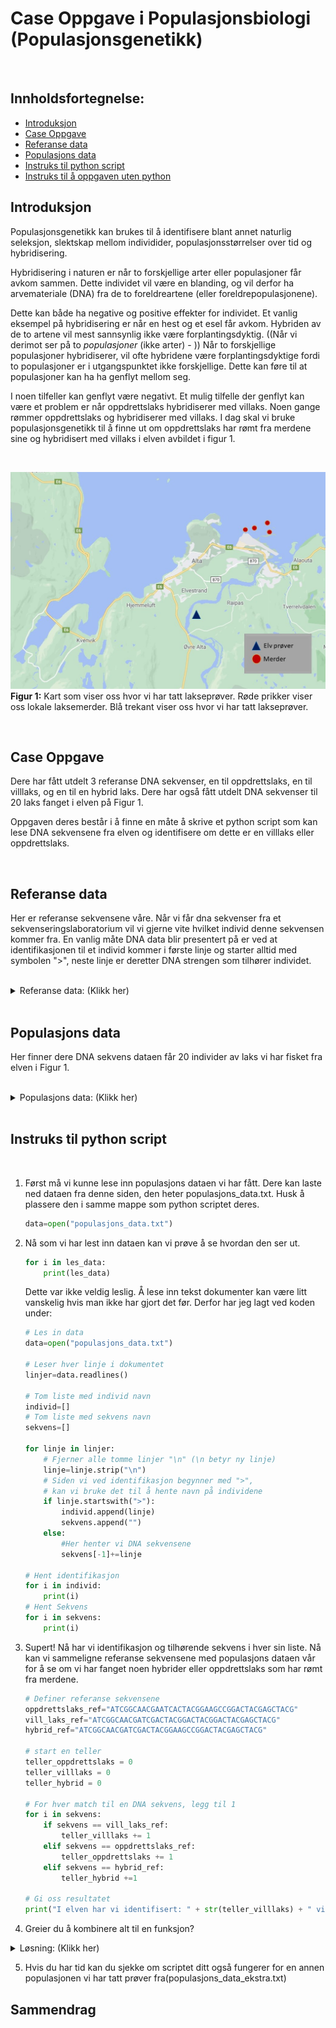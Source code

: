 # Case Oppgave i Populasjonsbiologi (Populasjonsgenetikk)

<br/>

## **Innholdsfortegnelse:**

* [Introduksjon](#introduksjon)
* [Case Oppgave](#case-oppgave)
* [Referanse data](#referanse-data)
* [Populasjons data](#populasjons-data)
* [Instruks til python script](#instruks-til-python-script)
* [Instruks til å oppgaven uten python](#instruks-til-å-oppgaven-uten-python)

## Introduksjon

Populasjonsgenetikk kan brukes til å identifisere blant annet naturlig seleksjon, slektskap mellom individider, populasjonsstørrelser over tid og hybridisering. 

Hybridisering i naturen er når to forskjellige arter eller populasjoner får avkom sammen. Dette individet vil være en blanding, og vil derfor ha arvemateriale (DNA) fra de to foreldreartene (eller foreldrepopulasjonene). 

Dette kan både ha negative og positive effekter for individet. Et vanlig eksempel på hybridisering er når en hest og et esel får avkom. Hybriden av de to artene vil mest sannsynlig ikke være forplantingsdyktig. ((Når vi derimot ser på to *populasjoner* (ikke arter) - )) Når to forskjellige populasjoner hybridiserer, vil ofte hybridene være forplantingsdyktige fordi to populasjoner er i utgangspunktet ikke forskjellige. Dette kan føre til at populasjoner kan ha ha genflyt mellom seg. 

I noen tilfeller kan genflyt være negativt. Et mulig tilfelle der genflyt kan være et problem er når oppdrettslaks hybridiserer med villaks. Noen gange rømmer oppdrettslaks og hybridiserer med villaks. I dag skal vi bruke populasjonsgenetikk til å finne ut om oppdrettslaks har rømt fra merdene sine og hybridisert med villaks i elven avbildet i figur 1.



<br/>

![Some text.](kart.jpg)
**Figur 1:** Kart som viser oss hvor vi har tatt lakseprøver. Røde prikker viser oss lokale laksemerder. Blå trekant viser oss hvor vi har tatt lakseprøver. 


<br/>

## Case Oppgave

Dere har fått utdelt 3 referanse DNA sekvenser, en til oppdrettslaks, en til villlaks, og en til en hybrid laks. Dere har også fått utdelt DNA sekvenser til 20 laks fanget i elven på Figur 1. 

Oppgaven deres består i å finne en måte å skrive et python script som kan lese DNA sekvensene fra elven og identifisere om dette er en villlaks eller oppdrettslaks.

<br/>

## Referanse data

Her er referanse sekvensene våre. Når vi får dna sekvenser fra et sekvenseringslaboratorium vil vi gjerne vite hvilket individ denne sekvensen kommer fra. En vanlig måte DNA data blir presentert på er ved at identifikasjonen til et individ kommer i første linje og starter alltid med symbolen ">", neste linje er deretter DNA strengen som tilhører individet. 

<br/>

<details>
<summary>Referanse data: (Klikk her)</summary>
<br>

    >Vill_laks_referanse
    ATCGGCAACGAATCACTACGGAAGCCGGACTACGAGCTACG
    >Oppdretts_laks_referanse
    ATCGGCAACGATCGACTACGGACTACGGACTACGAGCTACG
    hybrid_ref="ATCGGCAACGATCGACTACGGAAGCCGGACTACGAGCTACG"
    
</details>

<br/>


## Populasjons data

Her finner dere DNA sekvens dataen får 20 individer av laks vi har fisket fra elven i Figur 1.

<br/>

<details>
<summary>Populasjons data: (Klikk her)</summary>
<br>

    >Laks1
    ATCGGCAACGATCGACTACGGACTACGGACTACGAGCTACG
    >Laks2
    ATCGGCAACGATCGACTACGGACTACGGACTACGAGCTACG
    >Laks3
    ATCGGCAACGATCGACTACGGACTACGGACTACGAGCTACG
    >Laks4
    ATCGGCAACGATCGACTACGGACTACGGACTACGAGCTACG
    >Laks5
    ATCGGCAACGATCGACTACGGACTACGGACTACGAGCTACG
    >Laks6
    ATCGGCAACGATCGACTACGGACTACGGACTACGAGCTACG
    >Laks7
    ATCGGCAACGATCGACTACGGACTACGGACTACGAGCTACG
    >Laks8
    ATCGGCAACGAATCACTACGGAAGCCGGACTACGAGCTACG
    >Laks9
    ATCGGCAACGATCGACTACGGACTACGGACTACGAGCTACG
    >Laks10
    ATCGGCAACGATCGACTACGGACTACGGACTACGAGCTACG
    >Laks11
    ATCGGCAACGATCGACTACGGACTACGGACTACGAGCTACG
    >Laks12
    ATCGGCAACGATCGACTACGGACTACGGACTACGAGCTACG
    >Laks13
    ATCGGCAACGATCGACTACGGACTACGGACTACGAGCTACG
    >Laks14
    ATCGGCAACGATCGACTACGGACTACGGACTACGAGCTACG
    >Laks15
    ATCGGCAACGATCGACTACGGAAGCCGGACTACGAGCTACG
    >Laks16
    ATCGGCAACGATCGACTACGGAAGCCGGACTACGAGCTACG
    >Laks17
    ATCGGCAACGATCGACTACGGACTACGGACTACGAGCTACG
    >Laks18
    ATCGGCAACGATCGACTACGGAAGCCGGACTACGAGCTACG
    >Laks19
    ATCGGCAACGATCGACTACGGACTACGGACTACGAGCTACG
    >Laks20
    ATCGGCAACGATCGACTACGGAAGCCGGACTACGAGCTACG

</details>

<br/>

## Instruks til python script

<br/>

1. Først må vi kunne lese inn populasjons dataen vi har fått. Dere kan laste ned dataen fra denne siden, den heter populasjons_data.txt. Husk å plassere den i samme mappe som python scriptet deres.

    ```python
    data=open("populasjons_data.txt")
    ```

2. Nå som vi har lest inn dataen kan vi prøve å se hvordan den ser ut.

    ```python
    for i in les_data:
        print(les_data)
    ```
    Dette var ikke veldig leslig. Å lese inn tekst dokumenter kan være litt vanskelig hvis man ikke har gjort det før. Derfor har jeg lagt ved koden under:

    ```python
    # Les in data
    data=open("populasjons_data.txt")

    # Leser hver linje i dokumentet
    linjer=data.readlines()

    # Tom liste med individ navn
    individ=[]
    # Tom liste med sekvens navn
    sekvens=[]

    for linje in linjer:
        # Fjerner alle tomme linjer "\n" (\n betyr ny linje)
        linje=linje.strip("\n")
        # Siden vi ved identifikasjon begynner med ">",
        # kan vi bruke det til å hente navn på individene
        if linje.startswith(">"):
            individ.append(linje)
            sekvens.append("")
        else:
            #Her henter vi DNA sekvensene
            sekvens[-1]+=linje

    # Hent identifikasjon
    for i in individ:
        print(i) 
    # Hent Sekvens
    for i in sekvens:
        print(i)
    ```

3. Supert! Nå har vi identifikasjon og tilhørende sekvens i hver sin liste. Nå kan vi sammeligne referanse sekvensene med populasjons dataen vår for å se om vi har fanget noen hybrider eller oppdrettslaks som har rømt fra merdene.

    ```python
    # Definer referanse sekvensene
    oppdrettslaks_ref="ATCGGCAACGAATCACTACGGAAGCCGGACTACGAGCTACG"
    vill_laks_ref="ATCGGCAACGATCGACTACGGACTACGGACTACGAGCTACG"
    hybrid_ref="ATCGGCAACGATCGACTACGGAAGCCGGACTACGAGCTACG"

    # start en teller
    teller_oppdrettslaks = 0
    teller_villlaks = 0
    teller_hybrid = 0

    # For hver match til en DNA sekvens, legg til 1
    for i in sekvens:
        if sekvens == vill_laks_ref:
            teller_villlaks += 1
        elif sekvens == oppdrettslaks_ref:
            teller_oppdrettslaks += 1
        elif sekvens == hybrid_ref:
            teller_hybrid +=1

    # Gi oss resultatet
    print("I elven har vi identifisert: " + str(teller_villlaks) + " villlaks, " + str(teller_oppdrettslaks) +,  " oppdrettslaks, og " + str(teller_hybrid) + " hybrider.")


    ```

4. Greier du å kombinere alt til en funksjon?

<details>
<summary>Løsning: (Klikk her)</summary>
<br>


```python
def identifiser_fisk(data):
    
    # referanse data
    oppdrettslaks_ref="ATCGGCAACGAATCACTACGGAAGCCGGACTACGAGCTACG"
    vill_laks_ref="ATCGGCAACGATCGACTACGGACTACGGACTACGAGCTACG"
    hybrid_ref="ATCGGCAACGATCGACTACGGAAGCCGGACTACGAGCTACG"

    # les in data
    data=open(data)

    # Leser hver linje i dokumentet
    linjer=data.readlines()

    # Tom liste med individ navn
    individ=[]
    # Tom liste med sekvens navn
    sekvens=[]

    for linje in linjer:
        # Fjerner alle tomme linjer "\n" (\n betyr ny linje)
        linje=linje.strip("\n")
        # Siden vi ved identifikasjon begynner med ">",
        # kan vi bruke det til å hente navn på individene
        if linje.startswith(">"):
            individ.append(linje)
            sekvens.append("")
        else:
        #   Her henter vi DNA sekvensene
            sekvens[-1]+=linje

    # start en teller
    teller_oppdrettslaks = 0
    teller_villlaks = 0
    teller_hybrid = 0
    # For hver match til en DNA sekvens, legg til 1
    for i in sekvens:
        if i == vill_laks_ref:
            teller_villlaks += 1
        elif i == oppdrettslaks_ref:
            teller_oppdrettslaks += 1
        else:
            teller_hybrid += 1
    # Gi oss resultatet
    return(print("I elven har vi identifisert: " + str(teller_villlaks) + " villlaks, " + str(teller_oppdrettslaks) +  " oppdrettslaks, og " + str(teller_hybrid) + "            hybrider."))

identifiser_fisk("populasjons_data.txt")
```
 
    
</details>

5. Hvis du har tid kan du sjekke om scriptet ditt også fungerer for en annen populasjonen vi har tatt prøver fra(populasjons_data_ekstra.txt)

## Sammendrag
